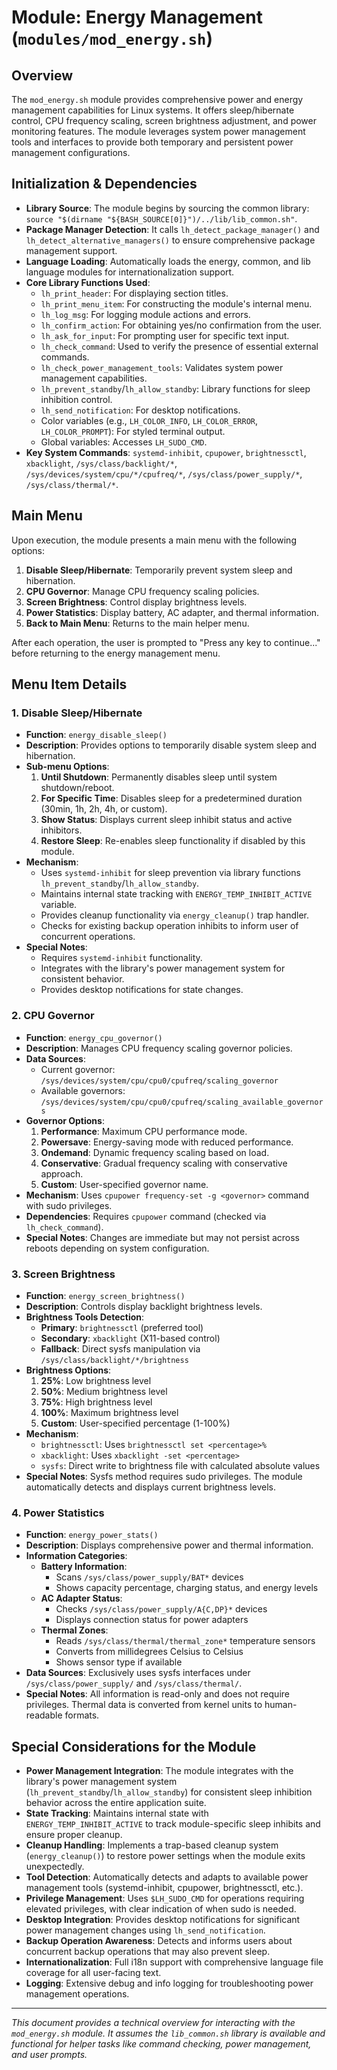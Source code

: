 <!--
File: docs/mod_energy.md
Copyright (c) 2025 maschkef
SPDX-License-Identifier: MIT

This project is part of the 'little-linux-helper' collection.
Licensed under the MIT License. See the LICENSE file in the project root for more information.
-->

# Module: Energy Management (`modules/mod_energy.sh`)

## Overview

The `mod_energy.sh` module provides comprehensive power and energy management capabilities for Linux systems. It offers sleep/hibernate control, CPU frequency scaling, screen brightness adjustment, and power monitoring features. The module leverages system power management tools and interfaces to provide both temporary and persistent power management configurations.

## Initialization & Dependencies

* **Library Source**: The module begins by sourcing the common library: `source "$(dirname "${BASH_SOURCE[0]}")/../lib/lib_common.sh"`.
* **Package Manager Detection**: It calls `lh_detect_package_manager()` and `lh_detect_alternative_managers()` to ensure comprehensive package management support.
* **Language Loading**: Automatically loads the energy, common, and lib language modules for internationalization support.
* **Core Library Functions Used**:
  * `lh_print_header`: For displaying section titles.
  * `lh_print_menu_item`: For constructing the module's internal menu.
  * `lh_log_msg`: For logging module actions and errors.
  * `lh_confirm_action`: For obtaining yes/no confirmation from the user.
  * `lh_ask_for_input`: For prompting user for specific text input.
  * `lh_check_command`: Used to verify the presence of essential external commands.
  * `lh_check_power_management_tools`: Validates system power management capabilities.
  * `lh_prevent_standby`/`lh_allow_standby`: Library functions for sleep inhibition control.
  * `lh_send_notification`: For desktop notifications.
  * Color variables (e.g., `LH_COLOR_INFO`, `LH_COLOR_ERROR`, `LH_COLOR_PROMPT`): For styled terminal output.
  * Global variables: Accesses `LH_SUDO_CMD`.
* **Key System Commands**: `systemd-inhibit`, `cpupower`, `brightnessctl`, `xbacklight`, `/sys/class/backlight/*`, `/sys/devices/system/cpu/*/cpufreq/*`, `/sys/class/power_supply/*`, `/sys/class/thermal/*`.

## Main Menu

Upon execution, the module presents a main menu with the following options:

1. **Disable Sleep/Hibernate**: Temporarily prevent system sleep and hibernation.
2. **CPU Governor**: Manage CPU frequency scaling policies.
3. **Screen Brightness**: Control display brightness levels.
4. **Power Statistics**: Display battery, AC adapter, and thermal information.
0. **Back to Main Menu**: Returns to the main helper menu.

After each operation, the user is prompted to "Press any key to continue..." before returning to the energy management menu.

## Menu Item Details

### 1. Disable Sleep/Hibernate

* **Function**: `energy_disable_sleep()`
* **Description**: Provides options to temporarily disable system sleep and hibernation.
* **Sub-menu Options**:
  1. **Until Shutdown**: Permanently disables sleep until system shutdown/reboot.
  2. **For Specific Time**: Disables sleep for a predetermined duration (30min, 1h, 2h, 4h, or custom).
  3. **Show Status**: Displays current sleep inhibit status and active inhibitors.
  4. **Restore Sleep**: Re-enables sleep functionality if disabled by this module.
* **Mechanism**:
  * Uses `systemd-inhibit` for sleep prevention via library functions `lh_prevent_standby`/`lh_allow_standby`.
  * Maintains internal state tracking with `ENERGY_TEMP_INHIBIT_ACTIVE` variable.
  * Provides cleanup functionality via `energy_cleanup()` trap handler.
  * Checks for existing backup operation inhibits to inform user of concurrent operations.
* **Special Notes**: 
  * Requires `systemd-inhibit` functionality.
  * Integrates with the library's power management system for consistent behavior.
  * Provides desktop notifications for state changes.

### 2. CPU Governor

* **Function**: `energy_cpu_governor()`
* **Description**: Manages CPU frequency scaling governor policies.
* **Data Sources**:
  * Current governor: `/sys/devices/system/cpu/cpu0/cpufreq/scaling_governor`
  * Available governors: `/sys/devices/system/cpu/cpu0/cpufreq/scaling_available_governors`
* **Governor Options**:
  1. **Performance**: Maximum CPU performance mode.
  2. **Powersave**: Energy-saving mode with reduced performance.
  3. **Ondemand**: Dynamic frequency scaling based on load.
  4. **Conservative**: Gradual frequency scaling with conservative approach.
  5. **Custom**: User-specified governor name.
* **Mechanism**: Uses `cpupower frequency-set -g <governor>` command with sudo privileges.
* **Dependencies**: Requires `cpupower` command (checked via `lh_check_command`).
* **Special Notes**: Changes are immediate but may not persist across reboots depending on system configuration.

### 3. Screen Brightness

* **Function**: `energy_screen_brightness()`
* **Description**: Controls display backlight brightness levels.
* **Brightness Tools Detection**:
  * **Primary**: `brightnessctl` (preferred tool)
  * **Secondary**: `xbacklight` (X11-based control)
  * **Fallback**: Direct sysfs manipulation via `/sys/class/backlight/*/brightness`
* **Brightness Options**:
  1. **25%**: Low brightness level
  2. **50%**: Medium brightness level  
  3. **75%**: High brightness level
  4. **100%**: Maximum brightness level
  5. **Custom**: User-specified percentage (1-100%)
* **Mechanism**:
  * `brightnessctl`: Uses `brightnessctl set <percentage>%`
  * `xbacklight`: Uses `xbacklight -set <percentage>`
  * `sysfs`: Direct write to brightness file with calculated absolute values
* **Special Notes**: Sysfs method requires sudo privileges. The module automatically detects and displays current brightness levels.

### 4. Power Statistics

* **Function**: `energy_power_stats()`
* **Description**: Displays comprehensive power and thermal information.
* **Information Categories**:
  * **Battery Information**: 
    * Scans `/sys/class/power_supply/BAT*` devices
    * Shows capacity percentage, charging status, and energy levels
  * **AC Adapter Status**:
    * Checks `/sys/class/power_supply/A{C,DP}*` devices
    * Displays connection status for power adapters
  * **Thermal Zones**:
    * Reads `/sys/class/thermal/thermal_zone*` temperature sensors
    * Converts from millidegrees Celsius to Celsius
    * Shows sensor type if available
* **Data Sources**: Exclusively uses sysfs interfaces under `/sys/class/power_supply/` and `/sys/class/thermal/`.
* **Special Notes**: All information is read-only and does not require privileges. Thermal data is converted from kernel units to human-readable formats.

## Special Considerations for the Module

* **Power Management Integration**: The module integrates with the library's power management system (`lh_prevent_standby`/`lh_allow_standby`) for consistent sleep inhibition behavior across the entire application suite.
* **State Tracking**: Maintains internal state with `ENERGY_TEMP_INHIBIT_ACTIVE` to track module-specific sleep inhibits and ensure proper cleanup.
* **Cleanup Handling**: Implements a trap-based cleanup system (`energy_cleanup()`) to restore power settings when the module exits unexpectedly.
* **Tool Detection**: Automatically detects and adapts to available power management tools (systemd-inhibit, cpupower, brightnessctl, etc.).
* **Privilege Management**: Uses `$LH_SUDO_CMD` for operations requiring elevated privileges, with clear indication of when sudo is needed.
* **Desktop Integration**: Provides desktop notifications for significant power management changes using `lh_send_notification`.
* **Backup Operation Awareness**: Detects and informs users about concurrent backup operations that may also prevent sleep.
* **Internationalization**: Full i18n support with comprehensive language file coverage for all user-facing text.
* **Logging**: Extensive debug and info logging for troubleshooting power management operations.

---
*This document provides a technical overview for interacting with the `mod_energy.sh` module. It assumes the `lib_common.sh` library is available and functional for helper tasks like command checking, power management, and user prompts.*